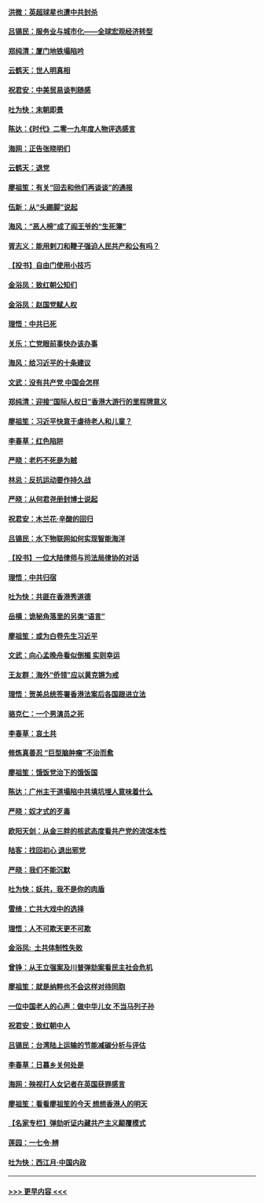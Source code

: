 #### [洪微：英超球星也遭中共封杀](../pages/nsc993/n11727243.md?t=12181322) 
#### [吕锡民：服务业与城市化——全球宏观经济转型](../pages/nsc993/n11725845.md?t=12181322) 
#### [郑纯清：厦门地铁塌陷吟](../pages/nsc993/n11725813.md?t=12181322) 
#### [云鹤天：世人明真相](../pages/nsc993/n11725621.md?t=12181322) 
#### [祝君安：中美贸易谈判随感](../pages/nsc993/n11725609.md?t=12181322) 
#### [吐为快：末朝即景](../pages/nsc993/n11723365.md?t=12181322) 
#### [陈达：《时代》二零一九年度人物评选感言](../pages/nsc993/n11723337.md?t=12181322) 
#### [海网：正告张晓明们](../pages/nsc993/n11723228.md?t=12181322) 
#### [云鹤天：退党](../pages/nsc993/n11723056.md?t=12181322) 
#### [廖祖笙：有关“回去和他们再谈谈”的通报](../pages/nsc993/n11722442.md?t=12181322) 
#### [伍新：从“头踢脚”说起](../pages/nsc993/n11722429.md?t=12181322) 
#### [海风：“恶人榜”成了阎王爷的“生死簿”](../pages/nsc993/n11722272.md?t=12181322) 
#### [胥志义：能用剌刀和鞭子强迫人民共产和公有吗？](../pages/nsc993/n11720569.md?t=12181322) 
#### [【投书】自由门使用小技巧](../pages/nsc993/n11720180.md?t=12181322) 
#### [金浴凤：致红朝公知们](../pages/nsc993/n11720563.md?t=12181322) 
#### [金浴凤：赵国党赋人权](../pages/nsc993/n11720533.md?t=12181322) 
#### [理悟：中共已死](../pages/nsc993/n11720233.md?t=12181322) 
#### [关乐：亡党眼前事快办该办事](../pages/nsc993/n11719160.md?t=12181322) 
#### [海风：给习近平的十条建议](../pages/nsc993/n11717616.md?t=12181322) 
#### [文武：没有共产党 中国会怎样](../pages/nsc993/n11717584.md?t=12181322) 
#### [郑纯清：迎接“国际人权日”香港大游行的里程牌意义](../pages/nsc993/n11717417.md?t=12181322) 
#### [廖祖笙：习近平快意于虐待老人和儿童？](../pages/nsc993/n11715313.md?t=12181322) 
#### [李春草：红色陷阱](../pages/nsc993/n11715029.md?t=12181322) 
#### [严晓：老朽不死是为贼](../pages/nsc993/n11712910.md?t=12181322) 
#### [林忌：反抗运动要作持久战](../pages/nsc993/n11712623.md?t=12181322) 
#### [严晓：从何君尧册封博士说起](../pages/nsc993/n11712465.md?t=12181322) 
#### [祝君安：木兰花·辛酸的回归](../pages/nsc993/n11712381.md?t=12181322) 
#### [吕锡民：水下物联网如何实现智能海洋](../pages/nsc993/n11711158.md?t=12181322) 
#### [【投书】一位大陆律师与司法局律协的对话](../pages/nsc993/n11709675.md?t=12181322) 
#### [理悟：中共归宿](../pages/nsc993/n11710059.md?t=12181322) 
#### [吐为快：共匪在香港秀道德](../pages/nsc993/n11709979.md?t=12181322) 
#### [岳横：诡秘角落里的另类“语言”](../pages/nsc993/n11709792.md?t=12181322) 
#### [廖祖笙：或为白卷先生习近平](../pages/nsc993/n11708330.md?t=12181322) 
#### [文武：向心孟晚舟看似倒楣 实则幸运](../pages/nsc993/n11708236.md?t=12181322) 
#### [王友群：海外“侨领”应以黄克锵为戒](../pages/nsc993/n11706176.md?t=12181322) 
#### [理悟：贺美总统签署香港法案后各国跟进立法](../pages/nsc993/n11706853.md?t=12181322) 
#### [骆克仁：一个男演员之死](../pages/nsc993/n11706677.md?t=12181322) 
#### [李春草：哀土共](../pages/nsc993/n11706255.md?t=12181322) 
#### [修炼真善忍 “巨型脑肿瘤”不治而愈](../pages/nsc993/n11705340.md?t=12181322) 
#### [廖祖笙：饿饭党治下的饿饭国](../pages/nsc993/n11705085.md?t=12181322) 
#### [陈达：广州主干道塌陷中共填坑埋人意味着什么](../pages/nsc993/n11705046.md?t=12181322) 
#### [严晓：奴才式的歹毒](../pages/nsc993/n11704826.md?t=12181322) 
#### [欧阳天剑：从金三胖的核武态度看共产党的流氓本性](../pages/nsc993/n11702238.md?t=12181322) 
#### [陆客：找回初心 退出邪党](../pages/nsc993/n11702213.md?t=12181322) 
#### [严晓：我们不能沉默](../pages/nsc993/n11702110.md?t=12181322) 
#### [吐为快：妖共，我不是你的肉盾](../pages/nsc993/n11701366.md?t=12181322) 
#### [雪绮：亡共大戏中的选择](../pages/nsc993/n11699922.md?t=12181322) 
#### [理悟：人不可欺天更不可欺](../pages/nsc993/n11699657.md?t=12181322) 
#### [金浴凤:  土共体制性失败](../pages/nsc993/n11699361.md?t=12181322) 
#### [曾铮：从王立强案及川普弹劾案看民主社会危机](../pages/nsc993/n11699318.md?t=12181322) 
#### [廖祖笙：就是纳粹也不会这样对待同胞](../pages/nsc993/n11697658.md?t=12181322) 
#### [一位中国老人的心声：做中华儿女 不当马列子孙](../pages/nsc993/n11697525.md?t=12181322) 
#### [祝君安：致红朝中人](../pages/nsc993/n11697518.md?t=12181322) 
#### [吕锡民：台湾陆上运输的节能减碳分析与评估](../pages/nsc993/n11694983.md?t=12181322) 
#### [李春草：日暮乡关何处是](../pages/nsc993/n11694805.md?t=12181322) 
#### [海网：殃视打人女记者在英国获罪感言](../pages/nsc993/n11693832.md?t=12181322) 
#### [廖祖笙：看看廖祖笙的今天 想想香港人的明天](../pages/nsc993/n11693707.md?t=12181322) 
#### [【名家专栏】弹劾听证内藏共产主义颠覆模式](../pages/nsc993/n11693563.md?t=12181322) 
#### [莲园：一七令‧辨](../pages/nsc993/n11692558.md?t=12181322) 
#### [吐为快：西江月·中国内政](../pages/nsc993/n11692071.md?t=12181322) 

----
#### [ >>> 更早内容 <<< ](../indexes/nsc993-earlier.md)
